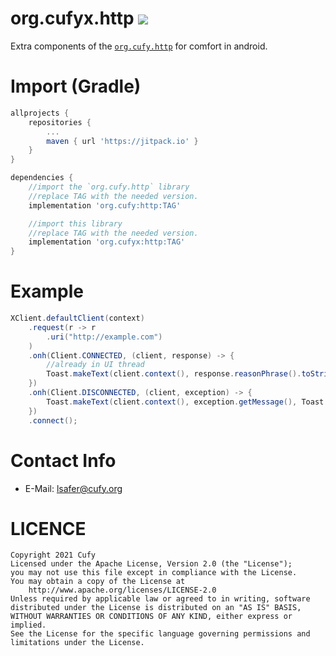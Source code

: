 # org.cufyx.http [![](https://jitpack.io/v/org.cufyx/http.svg)](https://jitpack.io/#org.cufyx/http)
 Extra components of the [`org.cufy.http`](https://github.com/cufyorg/http) for comfort in android.

# Import (Gradle)

```gradle
allprojects {
    repositories {
        ...
        maven { url 'https://jitpack.io' }
    }
}

dependencies {
    //import the `org.cufy.http` library
    //replace TAG with the needed version.
    implementation 'org.cufy:http:TAG'

    //import this library
    //replace TAG with the needed version.
    implementation 'org.cufyx:http:TAG'
}
```

# Example

```java 
XClient.defaultClient(context)
    .request(r -> r
        .uri("http://example.com")
    )
    .onh(Client.CONNECTED, (client, response) -> {
        //already in UI thread
        Toast.makeText(client.context(), response.reasonPhrase().toString(), Toast.LENGTH_LONG).show();
    })
    .onh(Client.DISCONNECTED, (client, exception) -> {
        Toast.makeText(client.context(), exception.getMessage(), Toast.LENGTH_LONG).show();
    })
    .connect();
```

# Contact Info

- E-Mail: lsafer@cufy.org

# LICENCE

```
Copyright 2021 Cufy
Licensed under the Apache License, Version 2.0 (the "License");
you may not use this file except in compliance with the License.
You may obtain a copy of the License at
    http://www.apache.org/licenses/LICENSE-2.0
Unless required by applicable law or agreed to in writing, software
distributed under the License is distributed on an "AS IS" BASIS,
WITHOUT WARRANTIES OR CONDITIONS OF ANY KIND, either express or implied.
See the License for the specific language governing permissions and
limitations under the License.
```
